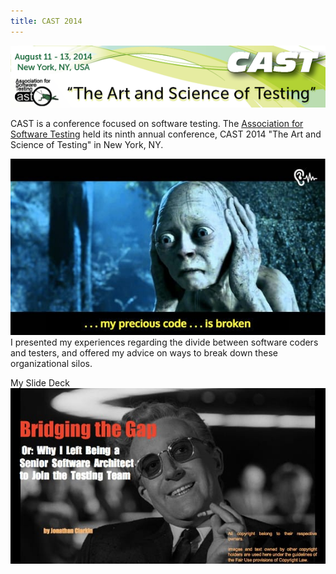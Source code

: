 ```yaml
---
title: CAST 2014
---
```

<img alt="CAST Logo" src="assets/img/work/cast-2014/cast-banner.png" />

<p>CAST is a conference focused on software testing. The <a href="http://www.associationforsoftwaretesting.org/">Association for Software Testing</a> held its ninth annual conference, CAST 2014 "The Art and Science of Testing" in New York, NY.</p>


<p><img alt="Slide Screenshot" src="assets/img/work/cast-2014/img2.jpg" />
<br>I presented my experiences regarding the divide between software coders and testers, and offered my advice on ways to break down these organizational silos.</p>


<p>My Slide Deck
<br>
  <script async class="speakerdeck-embed" data-id="7137fbf036f9013210641e10820fd188" data-ratio="1.77777777777778" src="//speakerdeck.com/assets/embed.js"></script>
  <noscript>
    <a href="https://speakerdeck.com/jclarkin/bridging-the-gap-from-developer-to-tester">
      <img src="assets/img/work/cast-2014/img1.jpg" alt="Slide Coverpage" />
    </a>
  </noscript>
</p>
